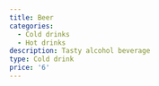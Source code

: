 ```yaml
---
title: Beer
categories:
  - Cold drinks
  - Hot drinks
description: Tasty alcohol beverage
type: Cold drink
price: '6'
---
```



